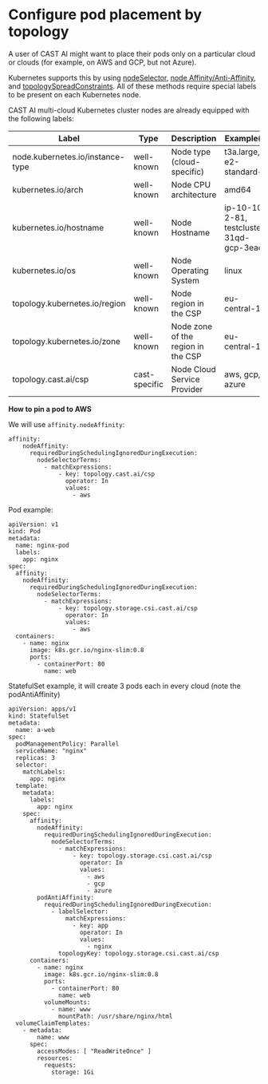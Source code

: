 # Configure pod placement by topology
 A user of CAST AI might want to place their pods only on a particular cloud or clouds (for example, on AWS and GCP, but not Azure).

Kubernetes supports this by using [nodeSelector](https://kubernetes.io/docs/concepts/scheduling-eviction/assign-pod-node/#nodeselector), [node Affinity/Anti-Affinity](https://kubernetes.io/docs/concepts/scheduling-eviction/assign-pod-node/#affinity-and-anti-affinity), and [topologySpreadConstraints](https://kubernetes.io/docs/concepts/workloads/pods/pod-topology-spread-constraints/). All of these methods require special labels to be present on each Kubernetes node.

CAST AI multi-cloud Kubernetes cluster nodes are already equipped with the following labels:

| Label | Type| Description | Example(s)|
| ------------ | ------------- | ------------ | ------------ |
| node.kubernetes.io/instance-type | well-known  | Node type (cloud-specific) | t3a.large, e2-standard-4 |
| kubernetes.io/arch | well-known  | Node CPU architecture | amd64 |
| kubernetes.io/hostname | well-known  | Node Hostname | ip-10-10-2-81, testcluster-31qd-gcp-3ead |
| kubernetes.io/os | well-known  | Node Operating System | linux |
| topology.kubernetes.io/region | well-known | Node region in the CSP | eu-central-1 |
| topology.kubernetes.io/zone | well-known | Node zone of the region in the CSP | eu-central-1a |
| topology.cast.ai/csp | cast-specific | Node Cloud Service Provider | aws, gcp, azure |

**How to pin a pod to AWS**

We will use `affinity.nodeAffinity`:
```
affinity:
    nodeAffinity:
      requiredDuringSchedulingIgnoredDuringExecution:
        nodeSelectorTerms:
          - matchExpressions:
              - key: topology.cast.ai/csp
                operator: In
                values:
                  - aws
```
Pod example:
```
apiVersion: v1
kind: Pod
metadata:
  name: nginx-pod
  labels:
    app: nginx
spec:
  affinity:
    nodeAffinity:
      requiredDuringSchedulingIgnoredDuringExecution:
        nodeSelectorTerms:
          - matchExpressions:
              - key: topology.storage.csi.cast.ai/csp
                operator: In
                values:
                  - aws
  containers:
    - name: nginx
      image: k8s.gcr.io/nginx-slim:0.8
      ports:
        - containerPort: 80
          name: web
```
StatefulSet example, it will create 3 pods each in every cloud (note the podAntiAffinity)
```
apiVersion: apps/v1
kind: StatefulSet
metadata:
  name: a-web
spec:
  podManagementPolicy: Parallel
  serviceName: "nginx"
  replicas: 3
  selector:
    matchLabels:
      app: nginx
  template:
    metadata:
      labels:
        app: nginx
    spec:
      affinity:
        nodeAffinity:
          requiredDuringSchedulingIgnoredDuringExecution:
            nodeSelectorTerms:
              - matchExpressions:
                  - key: topology.storage.csi.cast.ai/csp
                    operator: In
                    values:
                      - aws
                      - gcp
                      - azure
        podAntiAffinity:
          requiredDuringSchedulingIgnoredDuringExecution:
            - labelSelector:
                matchExpressions:
                  - key: app
                    operator: In
                    values:
                      - nginx
              topologyKey: topology.storage.csi.cast.ai/csp
      containers:
        - name: nginx
          image: k8s.gcr.io/nginx-slim:0.8
          ports:
            - containerPort: 80
              name: web
          volumeMounts:
            - name: www
              mountPath: /usr/share/nginx/html
  volumeClaimTemplates:
    - metadata:
        name: www
      spec:
        accessModes: [ "ReadWriteOnce" ]
        resources:
          requests:
            storage: 1Gi
```
